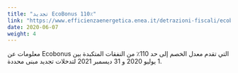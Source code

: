 ```yaml
---
title: "تجديد EcoBonus 110٪"
link: "https://www.efficienzaenergetica.enea.it/detrazioni-fiscali/ecobonus.html"
date: 2020-06-07
weight: 4
---
```


معلومات عن Ecobonus التي تقدم معدل الخصم إلى حد 110٪ من النفقات المتكبدة بين 1 يوليو 2020 و 31 ديسمبر 2021 لتدخلات تجديد مبنى محددة.
